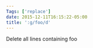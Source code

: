 ```yaml
---
Tags: ['replace']
date: 2015-12-11T16:15:22-05:00
title: ':g/foo/d'
---
```


Delete all lines containing foo
